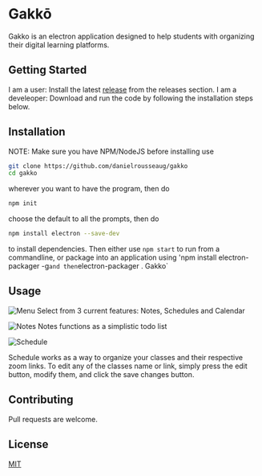 # Gakkō

Gakko is an electron application designed to help students with organizing their digital learning platforms.

## Getting Started

I am a user: Install the latest [release](https://github.com/danielrousseaug/gakko/releases) from the releases section.
I am a develeoper: Download and run the code by following the installation steps below.

## Installation
NOTE: Make sure you have NPM/NodeJS before installing
use 
```bash
git clone https://github.com/danielrousseaug/gakko
cd gakko
```
wherever you want to have the program, then do
```bash
npm init
```
choose the default to all the prompts, then do
```bash
npm install electron --save-dev
```
to install dependencies.
Then either use `npm start` to run from a commandline, or package into an application using 'npm install electron-packager -g` and then `electron-packager . Gakko`
## Usage

![Menu](https://i.imgur.com/3BM8qWF.png)
Select from 3 current features: Notes, Schedules and Calendar

![Notes](https://i.imgur.com/AzkFzvZ.png)
Notes functions as a simplistic todo list

![Schedule](https://i.imgur.com/0EkHUQH.gif)

Schedule works as a way to organize your classes and their respective zoom links. To edit any of the classes name or link, simply press the edit button, modify them, and click the save changes button.

## Contributing
Pull requests are welcome.

## License
[MIT](https://choosealicense.com/licenses/mit/)
